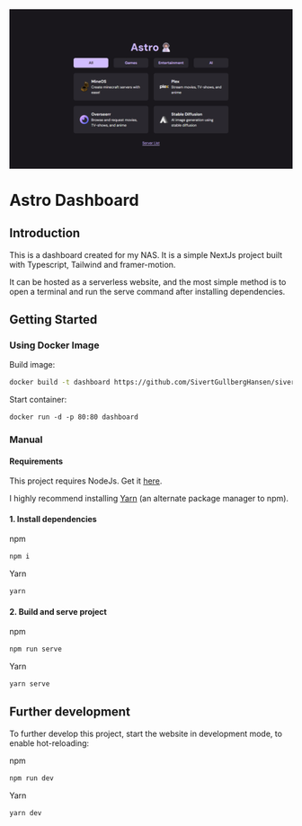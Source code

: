 <img src="assets/preview.png" align="center" alt="Preview of website" />

# Astro Dashboard

## Introduction

This is a dashboard created for my NAS. It is a simple NextJs project built with Typescript, Tailwind and framer-motion.

It can be hosted as a serverless website, and the most simple method is to open a terminal and run the serve command after installing dependencies.

## Getting Started

### Using Docker Image

Build image:

```bash
docker build -t dashboard https://github.com/SivertGullbergHansen/sivert-unraid-dashboard.git#main
```

Start container:

```docker
docker run -d -p 80:80 dashboard
```

### Manual

#### Requirements

This project requires NodeJs. Get it [here](https://nodejs.org/en/download/).

I highly recommend installing [Yarn](https://yarnpkg.com/getting-started/install) (an alternate package manager to npm).


#### 1. Install dependencies

npm

```bash
npm i
```

Yarn

```bash
yarn
```

#### 2. Build and serve project

npm

```bash
npm run serve
```

Yarn

```bash
yarn serve
```

## Further development

To further develop this project, start the website in development mode, to enable hot-reloading:

npm

```bash
npm run dev
```

Yarn

```bash
yarn dev
```
